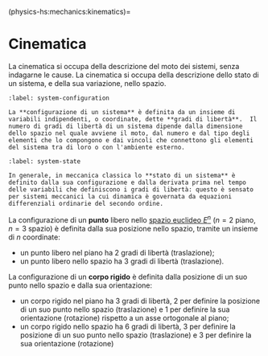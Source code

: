 <!--
````{only} html
```{article-info}
:author: basics
:date: "{sub-ref}`today`"
:read-time: "{sub-ref}`wordcount-minutes` min read"
```
````
-->

(physics-hs:mechanics:kinematics)=
# Cinematica

La cinematica si occupa della descrizione del moto dei sistemi, senza indagarne le cause. La cinematica si occupa della descrizione dello stato di un sistema, e della sua variazione, nello spazio.

```{prf:definition} Configurazione di un sistema
:label: system-configuration

La **configurazione di un sistema** è definita da un insieme di variabili indipendenti, o coordinate, dette **gradi di libertà**.  Il numero di gradi di libertà di un sistema dipende dalla dimensione dello spazio nel quale avviene il moto, dal numero e dal tipo degli elementi che lo compongono e dai vincoli che connettono gli elementi del sistema tra di loro o con l'ambiente esterno.
```
```{prf:definition} Stato di un sistema
:label: system-state

In generale, in meccanica classica lo **stato di un sistema** è definito dalla sua configurazione e dalla derivata prima nel tempo delle variabili che definiscono i gradi di libertà: questo è sensato per sistemi meccanici la cui dinamica è governata da equazioni differenziali ordinarie del secondo ordine.
```

La configurazione di un **punto** libero nello [spazio euclideo $E^n$](https://basics2022.github.io/bbooks-math-miscellanea-hs/ch/analytic_geometry/euclidean_space.html) ($n=2$ piano, $n=3$ spazio) è definita dalla sua posizione nello spazio, tramite un insieme di $n$ coordinate:
- un punto libero nel piano ha 2 gradi di libertà (traslazione);
- un punto libero nello spazio ha 3 gradi di libertà (traslazione). 

La configurazione di un **corpo rigido** è definita dalla posizione di un suo punto nello spazio e dalla sua orientazione: 
- un corpo rigido nel piano ha 3 gradi di libertà, 2 per definire la posizione di un suo punto nello spazio (traslazione) e 1 per definire la sua orientazione (rotazione) rispetto a un asse ortogonale al piano; 
- un corpo rigido nello spazio ha 6 gradi di libertà, 3 per definire la posizione di un suo punto nello spazio (traslazione) e 3 per definire la sua orientazione (rotazione)

